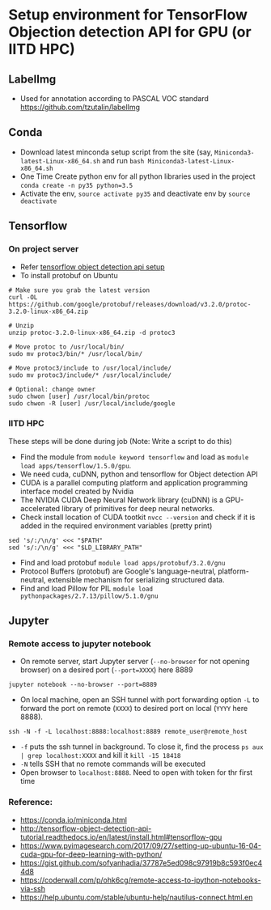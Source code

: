 # Setup environment for TensorFlow Objection detection API for GPU (or IITD HPC)

## LabelImg
- Used for annotation according to PASCAL VOC standard
https://github.com/tzutalin/labelImg

## Conda 
- Download latest minconda setup script from the site (say, `Miniconda3-latest-Linux-x86_64.sh` and run `bash Miniconda3-latest-Linux-x86_64.sh`
- One Time Create python env for all python libraries used in the project `conda create -n py35 python=3.5`
- Activate the env, `source activate py35` and deactivate env by `source deactivate`

## Tensorflow
### On project server
- Refer [tensorflow object detection api setup](http://tensorflow-object-detection-api-tutorial.readthedocs.io/en/latest/install.html#tensorflow-gpu)
- To install protobuf on Ubuntu
```
# Make sure you grab the latest version
curl -OL https://github.com/google/protobuf/releases/download/v3.2.0/protoc-3.2.0-linux-x86_64.zip

# Unzip
unzip protoc-3.2.0-linux-x86_64.zip -d protoc3

# Move protoc to /usr/local/bin/
sudo mv protoc3/bin/* /usr/local/bin/

# Move protoc3/include to /usr/local/include/
sudo mv protoc3/include/* /usr/local/include/

# Optional: change owner
sudo chwon [user] /usr/local/bin/protoc
sudo chwon -R [user] /usr/local/include/google
```

### IITD HPC 
These steps will be done during job (Note: Write a script to do this)
- Find the module from `module keyword tensorflow` and load as `module load apps/tensorflow/1.5.0/gpu`.
- We need cuda, cuDNN, python and tensorflow for Object detection API
- CUDA is a parallel computing platform and application programming interface model created by Nvidia
- The NVIDIA CUDA Deep Neural Network library (cuDNN) is a GPU-accelerated library of primitives for deep neural networks.
- Check install location of CUDA tootkit `nvcc --version` and check if it is added in the required environment variables (pretty print) 
```
sed 's/:/\n/g' <<< "$PATH"
sed 's/:/\n/g' <<< "$LD_LIBRARY_PATH"
```
- Find and load protobuf `module load apps/protobuf/3.2.0/gnu`
- Protocol Buffers (protobuf) are Google's language-neutral, platform-neutral, extensible mechanism for serializing structured data.
- Find and load Pillow for PIL `module load pythonpackages/2.7.13/pillow/5.1.0/gnu`

## Jupyter 
### Remote access to jupyter notebook
- On remote server, start Jupyter server (`--no-browser` for not opening browser) on a desired port (`--port=XXXX`) here 8889 
```
jupyter notebook --no-browser --port=8889
```
- On local machine, open an SSH tunnel with port forwarding option `-L` to forward the port on remote (`XXXX`) to desired port on local (`YYYY` here 8888). 
``` 
ssh -N -f -L localhost:8888:localhost:8889 remote_user@remote_host
```
- `-f` puts the ssh tunnel in background. To close it, find the process `ps aux | grep localhost:XXXX` and kill it `kill -15 18418`
- `-N` tells SSH that no remote commands will be executed
- Open browser to `localhost:8888`. Need to open with token for thr first time

### Reference: 
- https://conda.io/miniconda.html
- http://tensorflow-object-detection-api-tutorial.readthedocs.io/en/latest/install.html#tensorflow-gpu
- https://www.pyimagesearch.com/2017/09/27/setting-up-ubuntu-16-04-cuda-gpu-for-deep-learning-with-python/
- https://gist.github.com/sofyanhadia/37787e5ed098c97919b8c593f0ec44d8
- https://coderwall.com/p/ohk6cg/remote-access-to-ipython-notebooks-via-ssh
- https://help.ubuntu.com/stable/ubuntu-help/nautilus-connect.html.en
